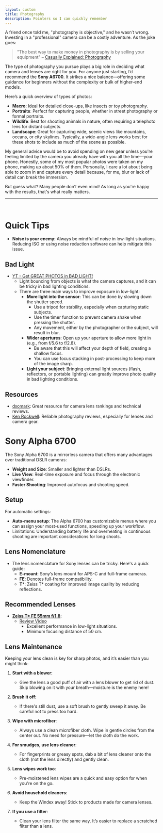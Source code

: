 ```yaml
---
layout: custom
title: Photography
description: Pointers so I can quickly remember
---
```


A friend once told me, "photography is objective," and he wasn’t wrong. Investing in a "professional" camera can be a costly adventure. As the joke goes:

> "The best way to make money in photography is by selling your equipment" – [Casually Explained: Photography](https://youtu.be/tJrr3FAtf1U?si=Tzl7-LxpU5wY8BQc)

The type of photography you pursue plays a big role in deciding what camera and lenses are right for you. For anyone just starting, I’d recommend the **Sony A6700**. It strikes a nice balance—offering some guidance for beginners without the complexity or bulk of higher-end models.

Here’s a quick overview of types of photos:

- **Macro**: Ideal for detailed close-ups, like insects or toy photography.
- **Portraits**: Perfect for capturing people, whether in street photography or formal portraits.
- **Wildlife**: Best for shooting animals in nature, often requiring a telephoto lens for distant subjects.
- **Landscape**: Great for capturing wide, scenic views like mountains, oceans, or city skylines. Typically, a wide-angle lens works best for these shots to include as much of the scene as possible.

My general advice would be to avoid spending on new gear unless you're feeling limited by the camera you already have with you all the time—your phone. Honestly, some of my most popular photos were taken on my phone, making up about 50% of them. Personally, I care a lot about being able to zoom in and capture every detail because, for me, blur or lack of detail can break the immersion.

But guess what? Many people don’t even mind! As long as you're happy with the results, that's what really matters.


---

<br>

# Quick Tips

- **Noise is your enemy**: Always be mindful of noise in low-light situations. Reducing ISO or using noise reduction software can help mitigate this issue.

## Bad Light

- [YT - Get GREAT PHOTOS in BAD LIGHT!](https://youtu.be/9ro-kLqbhdA?si=GBJln3Av_8ims3AX)
  - Light bouncing from objects is what the camera captures, and it can be tricky in bad lighting conditions.
  - There are three main ways to improve exposure in low-light:
    - **More light into the sensor**: This can be done by slowing down the shutter speed.
      - Use a tripod for stability, especially when capturing static subjects.
      - Use the timer function to prevent camera shake when pressing the shutter.
      - Any movement, either by the photographer or the subject, will result in blur.
    - **Wider apertures**: Open up your aperture to allow more light in (e.g., from f/5.6 to f/2.8).
      - Be aware that this will affect your depth of field, creating a shallow focus.
      - You can use focus stacking in post-processing to keep more of the image sharp.
    - **Light your subject**: Bringing external light sources (flash, reflectors, or portable lighting) can greatly improve photo quality in bad lighting conditions.

## Resources

- [dxomark](https://www.dxomark.com/Lenses/): Great resource for camera lens rankings and technical reviews.
- [Ken Rockwell](https://www.kenrockwell.com): Reliable photography reviews, especially for lenses and camera gear.

# Sony Alpha 6700

The Sony Alpha 6700 is a mirrorless camera that offers many advantages over traditional DSLR cameras:
- **Weight and Size**: Smaller and lighter than DSLRs.
- **Live View**: Real-time exposure and focus through the electronic viewfinder.
- **Faster Shooting**: Improved autofocus and shooting speed.

## Setup

For automatic settings:
- **Auto-menu setup**: The Alpha 6700 has customizable menus where you can assign your most-used functions, speeding up your workflow.
- Limitations: Understanding battery life and overheating in continuous shooting are important considerations for long shoots.

## Lens Nomenclature

- The lens nomenclature for Sony lenses can be tricky. Here's a quick guide:
  - **E-mount**: Sony’s lens mount for APS-C and full-frame cameras.
  - **FE**: Denotes full-frame compatibility.
  - **T***: Zeiss T* coating for improved image quality by reducing reflections.

## Recommended Lenses

- **[Zeiss T* FE 55mm f/1.8](https://www.kenrockwell.com/sony/zeiss/55mm-f18.htm)**:
  - [Review Video](https://youtu.be/4MtIRKqhWaY?si=_VlW4AI_ilmS8icd)
    - Excellent performance in low-light situations.
    - Minimum focusing distance of 50 cm.

## Lens Maintenance

Keeping your lens clean is key for sharp photos, and it’s easier than you might think:

1. **Start with a blower**: 
   - Give the lens a good puff of air with a lens blower to get rid of dust. Skip blowing on it with your breath—moisture is the enemy here!

2. **Brush it off**: 
   - If there's still dust, use a soft brush to gently sweep it away. Be careful not to press too hard.

3. **Wipe with microfiber**: 
   - Always use a clean microfiber cloth. Wipe in gentle circles from the center out. No need for pressure—let the cloth do the work.

4. **For smudges, use lens cleaner**: 
   - For fingerprints or greasy spots, dab a bit of lens cleaner onto the cloth (not the lens directly) and gently clean.

5. **Lens wipes work too**: 
   - Pre-moistened lens wipes are a quick and easy option for when you're on the go.

6. **Avoid household cleaners**: 
   - Keep the Windex away! Stick to products made for camera lenses.

7. **If you use a filter**: 
   - Clean your lens filter the same way. It’s easier to replace a scratched filter than a lens.
